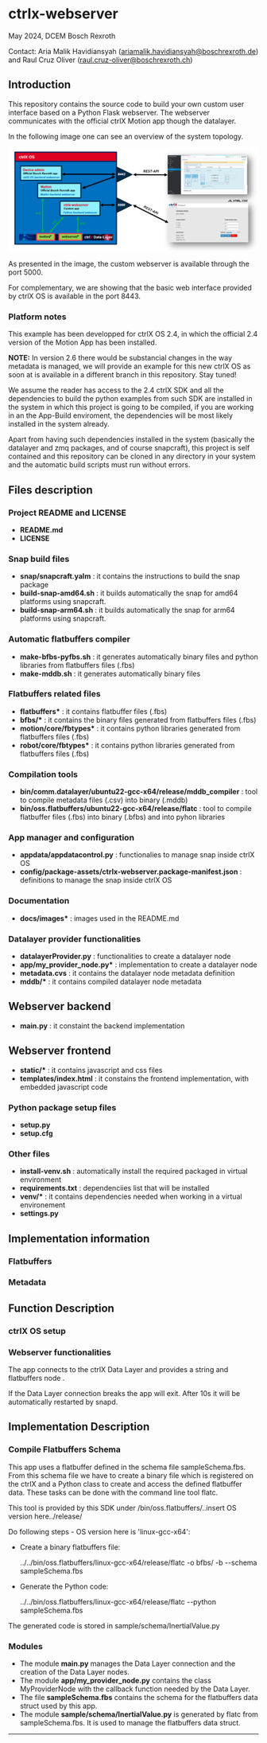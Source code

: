 # ctrlx-webserver

May 2024, DCEM Bosch Rexroth

Contact: Aria Malik Havidiansyah (ariamalik.havidiansyah@boschrexroth.de) and Raul Cruz Oliver (raul.cruz-oliver@boschrexroth.ch)

## Introduction

This repository contains the source code to build your own custom user interface based on a Python Flask webserver. The webserver communicates with the official ctrlX Motion app though the datalayer.

In the following image one can see an overview of the system topology. 

![alt text](docs/images/overview.png)

As presented in the image, the custom webserver is available through the port 5000. 

For complementary, we are showing that the basic web interface provided by ctrlX OS is available in the port 8443.

### Platform notes
This example has been developped for ctrlX OS 2.4, in which the official 2.4 version of the Motion App has been installed.

**NOTE:** In version 2.6 there would be substancial changes in the way metadata is managed, we will provide an example for this new ctrlX OS as soon at is available in a different branch in this repository. Stay tuned!

We assume the reader has access to the 2.4 ctrlX SDK and all the dependencies to build the python examples from such SDK are installed in the system in which this project is going to be compiled, if you are working in an the App-Build enviroment, the dependencies will be most likely installed in the system already. 

Apart from having such dependencies installed in the system (basically the datalayer and zmq packages, and of course snapcraft), this project is self contained and this repository can be cloned in any directory in your system and the automatic build scripts must run without errors.

## Files description

### Project README and LICENSE
- **README.md**
- **LICENSE**

### Snap build files
- **snap/snapcraft.yalm** : it contains the instructions to build the snap package
- **build-snap-amd64.sh** : it builds automatically the snap for amd64 platforms using snapcraft.
- **build-snap-arm64.sh** : it builds automatically the snap for arm64 platforms using snapcraft.

### Automatic flatbuffers compiler
- **make-bfbs-pyfbs.sh** : it generates automatically binary files and python libraries from flatbuffers files (.fbs)
- **make-mddb.sh** : it generates automatically binary files 

### Flatbuffers related files
- **flatbuffers\*** : it contains flatbuffer files (.fbs)
- **bfbs/\*** : it contains the binary files generated from flatbuffers files (.fbs)
- **motion/core/fbtypes\*** : it contains python libraries generated from flatbuffers files (.fbs) 
- **robot/core/fbtypes\*** : it contains python libraries generated from flatbuffers files (.fbs) 

### Compilation tools
- **bin/comm.datalayer/ubuntu22-gcc-x64/release/mddb_compiler** : tool to compile metadata files (.csv) into binary (.mddb)
- **bin/oss.flatbuffers/ubuntu22-gcc-x64/release/flatc** : tool to compile flatbuffer files (.fbs) into binary (.bfbs) and into pyhon libraries

### App manager and configuration
- **appdata/appdatacontrol.py** : functionalies to manage snap inside ctrlX OS
- **config/package-assets/ctrlx-webserver.package-manifest.json** : definitions to manage the snap inside ctrlX OS

### Documentation
- **docs/images\*** : images used in the README.md

### Datalayer provider functionalities
- **datalayerProvider.py** : functionalities to create a datalayer node
- **app/my_provider_node.py\*** : implementation to create a datalayer node
- **metadata.cvs** : it contains the datalayer node metadata definition
- **mddb/\*** : it contains compiled datalayer node metadata

## Webserver backend
- **main.py** : it constaint the backend implementation

##  Webserver frontend
- **static/\*** : it contains javascript and css files
- **templates/index.html** : it constains the frontend implementation, with embedded javascript code

### Python package setup files
- **setup.py**
- **setup.cfg**

### Other files
- **install-venv.sh** : automatically install the required packaged in virtual environment
- **requirements.txt** : dependenciies list that will be installed 
- **venv/\*** : it contains dependencies needed when working in a virtual environement
- **settings.py**


## Implementation information

### Flatbuffers

### Metadata

## Function Description

### ctrlX OS setup

### Webserver functionalities




The app connects to the ctrlX Data Layer and provides a string and flatbuffers node .

If the Data Layer connection breaks the app will exit. After 10s it will be automatically restarted by snapd.




## Implementation Description

### Compile Flatbuffers Schema

This app uses a flatbuffer defined in the schema file sampleSchema.fbs. From this schema file we have to create a binary file which is registered on the ctrlX and a Python class to create and access the defined flatbuffer data. These tasks can be done with the command line tool flatc.

This tool is provided by this SDK under /bin/oss.flatbuffers/..insert OS version here../release/

Do following steps - OS version here is 'linux-gcc-x64':

* Create a binary flatbuffers file:

    ../../bin/oss.flatbuffers/linux-gcc-x64/release/flatc -o bfbs/ -b --schema sampleSchema.fbs

* Generate the Python code:

    ../../bin/oss.flatbuffers/linux-gcc-x64/release/flatc --python sampleSchema.fbs

The generated code is stored in sample/schema/InertialValue.py

### Modules

* The module __main.py__ manages the Data Layer connection and the creation of the Data Layer nodes.
* The module __app/my_provider_node.py__ contains the class MyProviderNode with the callback function needed by the Data Layer.
* The file __sampleSchema.fbs__ contains the schema for the flatbuffers data struct used by this app.
* The module __sample/schema/InertialValue.py__ is generated by flatc from sampleSchema.fbs. It is used to manage the flatbuffers data struct.

___


